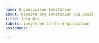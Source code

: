 ```yaml
---
name: Organization Invitation
about: Receive Org Invitation via Email
title: Join Org
labels: invite me to the organization
assignees: ''

---
```



